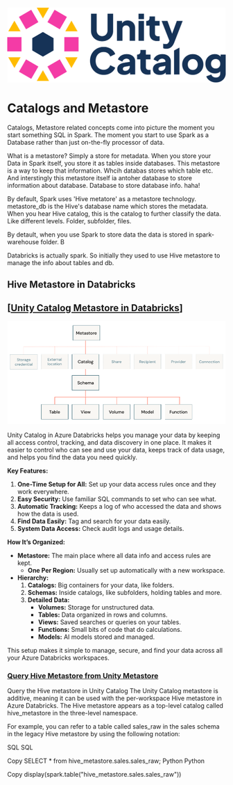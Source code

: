 ![](images/custom-image-2024-08-03-11-14-28.png)
# Catalogs and Metastore

Catalogs, Metastore related concepts come into picture the moment you start something SQL in Spark. The moment you start to use Spark as a Database rather than just on-the-fly processor of data.

What is a metastore? Simply a store for metadata. When you store your Data in Spark itself, you store it as tables inside databases. This metastore is a way to keep that information. Whcih databas stores which table etc. And interstingly this metastore itself ia antoher database to store information about database. Database to store database info. haha!

By default, Spark uses 'Hive metatore' as a metastore technology. metastore_db is the Hive's database name which stores the metadata. When you hear Hive catalog, this is the catalog to further classify the data. Like different levels. Folder, subfolder, files.

By detault, when you use Spark to store data the data is stored in spark-warehouse folder. B

Databricks is actually spark. So initially they used to use Hive metastore to manage the info about tables and db.

## Hive Metastore in Databricks

## [[Unity Catalog Metastore in Databricks](https://learn.microsoft.com/en-us/azure/databricks/data-governance/unity-catalog/)]

![](images/custom-image-2024-08-03-11-01-49.png)

Unity Catalog in Azure Databricks helps you manage your data by keeping all access control, tracking, and data discovery in one place. It makes it easier to control who can see and use your data, keeps track of data usage, and helps you find the data you need quickly.

**Key Features:**

1. **One-Time Setup for All:** Set up your data access rules once and they work everywhere.
2. **Easy Security:** Use familiar SQL commands to set who can see what.
3. **Automatic Tracking:** Keeps a log of who accessed the data and shows how the data is used.
4. **Find Data Easily:** Tag and search for your data easily.
5. **System Data Access:** Check audit logs and usage details.

**How It’s Organized:**

- **Metastore:** The main place where all data info and access rules are kept.
  - **One Per Region:** Usually set up automatically with a new workspace.
- **Hierarchy:**
  1. **Catalogs:** Big containers for your data, like folders.
  2. **Schemas:** Inside catalogs, like subfolders, holding tables and more.
  3. **Detailed Data:**
     - **Volumes:** Storage for unstructured data.
     - **Tables:** Data organized in rows and columns.
     - **Views:** Saved searches or queries on your tables.
     - **Functions:** Small bits of code that do calculations.
     - **Models:** AI models stored and managed.

This setup makes it simple to manage, secure, and find your data across all your Azure Databricks workspaces.

### [Query Hive Metastore from Unity Metastore](https://learn.microsoft.com/en-us/azure/databricks/data-governance/unity-catalog/hive-metastore)

Query the Hive metastore in Unity Catalog
The Unity Catalog metastore is additive, meaning it can be used with the per-workspace Hive metastore in Azure Databricks. The Hive metastore appears as a top-level catalog called hive_metastore in the three-level namespace.

For example, you can refer to a table called sales_raw in the sales schema in the legacy Hive metastore by using the following notation:

SQL
SQL

Copy
SELECT * from hive_metastore.sales.sales_raw;
Python
Python

Copy
display(spark.table("hive_metastore.sales.sales_raw"))